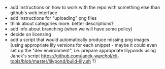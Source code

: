 * add instructions on how to work with the repo with something else than github's web interface
* add instructions for "uploading" png files
* think about categories more.  better descriptions?
* add info about branching (when we will have some policy)
* decide on licensing
* add a script that would automatically produce missing png images (using appropriate lily versions for each snippet - maybe it could even set up the "dev environment", i.e. prepare appropriate lilyponds using Janek's script https://github.com/janek-warchol/cli-tools/blob/master/lilypond/build-lily.sh ?)